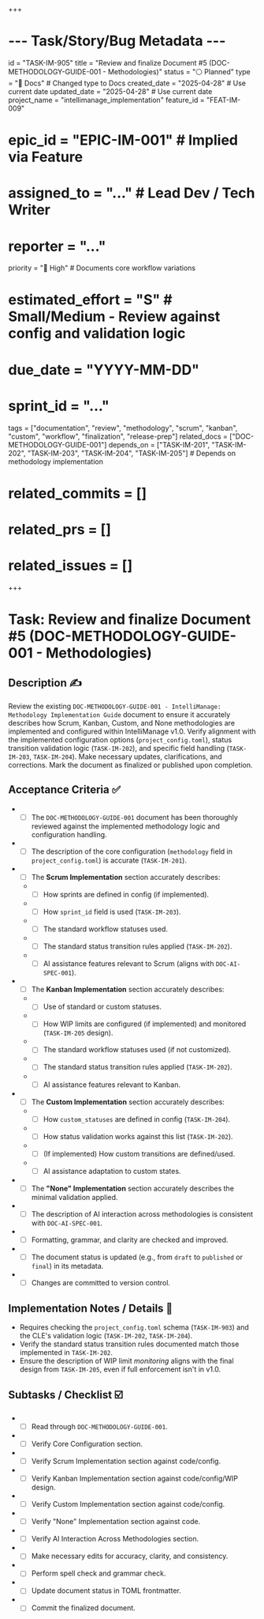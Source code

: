 +++
# --- Task/Story/Bug Metadata ---
id = "TASK-IM-905"
title = "Review and finalize Document #5 (DOC-METHODOLOGY-GUIDE-001 - Methodologies)"
status = "⚪️ Planned"
type = "📖 Docs" # Changed type to Docs
created_date = "2025-04-28" # Use current date
updated_date = "2025-04-28" # Use current date
project_name = "intellimanage_implementation"
feature_id = "FEAT-IM-009"
# epic_id = "EPIC-IM-001" # Implied via Feature
# assigned_to = "..." # Lead Dev / Tech Writer
# reporter = "..."
priority = "🔼 High" # Documents core workflow variations
# estimated_effort = "S" # Small/Medium - Review against config and validation logic
# due_date = "YYYY-MM-DD"
# sprint_id = "..."
tags = ["documentation", "review", "methodology", "scrum", "kanban", "custom", "workflow", "finalization", "release-prep"]
related_docs = ["DOC-METHODOLOGY-GUIDE-001"]
depends_on = ["TASK-IM-201", "TASK-IM-202", "TASK-IM-203", "TASK-IM-204", "TASK-IM-205"] # Depends on methodology implementation
# related_commits = []
# related_prs = []
# related_issues = []
+++

# Task: Review and finalize Document #5 (DOC-METHODOLOGY-GUIDE-001 - Methodologies)

## Description ✍️

Review the existing `DOC-METHODOLOGY-GUIDE-001 - IntelliManage: Methodology Implementation Guide` document to ensure it accurately describes how Scrum, Kanban, Custom, and None methodologies are implemented and configured within IntelliManage v1.0. Verify alignment with the implemented configuration options (`project_config.toml`), status transition validation logic (`TASK-IM-202`), and specific field handling (`TASK-IM-203`, `TASK-IM-204`). Make necessary updates, clarifications, and corrections. Mark the document as finalized or published upon completion.

## Acceptance Criteria ✅

*   - [ ] The `DOC-METHODOLOGY-GUIDE-001` document has been thoroughly reviewed against the implemented methodology logic and configuration handling.
*   - [ ] The description of the core configuration (`methodology` field in `project_config.toml`) is accurate (`TASK-IM-201`).
*   - [ ] The **Scrum Implementation** section accurately describes:
    *   - [ ] How sprints are defined in config (if implemented).
    *   - [ ] How `sprint_id` field is used (`TASK-IM-203`).
    *   - [ ] The standard workflow statuses used.
    *   - [ ] The standard status transition rules applied (`TASK-IM-202`).
    *   - [ ] AI assistance features relevant to Scrum (aligns with `DOC-AI-SPEC-001`).
*   - [ ] The **Kanban Implementation** section accurately describes:
    *   - [ ] Use of standard or custom statuses.
    *   - [ ] How WIP limits are configured (if implemented) and monitored (`TASK-IM-205` design).
    *   - [ ] The standard workflow statuses used (if not customized).
    *   - [ ] The standard status transition rules applied (`TASK-IM-202`).
    *   - [ ] AI assistance features relevant to Kanban.
*   - [ ] The **Custom Implementation** section accurately describes:
    *   - [ ] How `custom_statuses` are defined in config (`TASK-IM-204`).
    *   - [ ] How status validation works against this list (`TASK-IM-202`).
    *   - [ ] (If implemented) How custom transitions are defined/used.
    *   - [ ] AI assistance adaptation to custom states.
*   - [ ] The **"None" Implementation** section accurately describes the minimal validation applied.
*   - [ ] The description of AI interaction across methodologies is consistent with `DOC-AI-SPEC-001`.
*   - [ ] Formatting, grammar, and clarity are checked and improved.
*   - [ ] The document status is updated (e.g., from `draft` to `published` or `final`) in its metadata.
*   - [ ] Changes are committed to version control.

## Implementation Notes / Details 📝

*   Requires checking the `project_config.toml` schema (`TASK-IM-903`) and the CLE's validation logic (`TASK-IM-202`, `TASK-IM-204`).
*   Verify the standard status transition rules documented match those implemented in `TASK-IM-202`.
*   Ensure the description of WIP limit *monitoring* aligns with the final design from `TASK-IM-205`, even if full enforcement isn't in v1.0.

## Subtasks / Checklist ☑️

*   - [ ] Read through `DOC-METHODOLOGY-GUIDE-001`.
*   - [ ] Verify Core Configuration section.
*   - [ ] Verify Scrum Implementation section against code/config.
*   - [ ] Verify Kanban Implementation section against code/config/WIP design.
*   - [ ] Verify Custom Implementation section against code/config.
*   - [ ] Verify "None" Implementation section against code.
*   - [ ] Verify AI Interaction Across Methodologies section.
*   - [ ] Make necessary edits for accuracy, clarity, and consistency.
*   - [ ] Perform spell check and grammar check.
*   - [ ] Update document status in TOML frontmatter.
*   - [ ] Commit the finalized document.